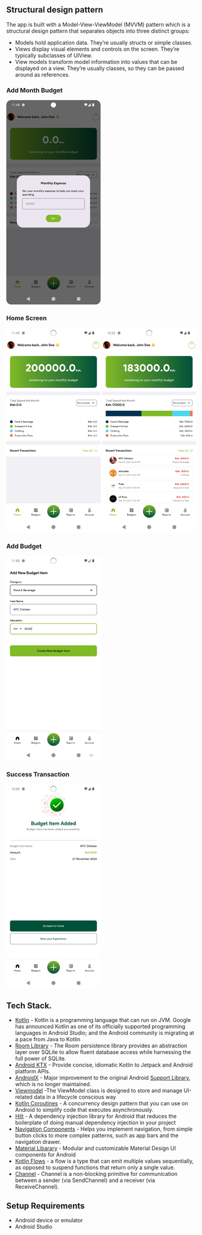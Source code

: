 
## Structural design pattern
The app is built with a Model-View-ViewModel (MVVM) pattern which is a structural design pattern that separates objects into three distinct groups:
- Models hold application data. They’re usually structs or simple classes.
- Views display visual elements and controls on the screen. They’re typically subclasses of UIView.
- View models transform model information into values that can be displayed on a view. They’re usually classes, so they can be passed around as references.


### Add Month Budget
<img src="project/expen_screen.png" width="250" alt=""/> 

### Home Screen
<img src="project/home_without_trans.png" width="250" alt=""/> <img src="project/home_with_trans.png" width="250" alt=""/>

### Add Budget 
<img src="project/add_transaction_screen.png" width="250" alt=""/>

### Success Transaction
<img src="project/budget_added_success_screen.png" width="250" alt=""/>


## Tech Stack.
- [Kotlin](https://developer.android.com/kotlin) - Kotlin is a programming language that can run on JVM. Google has announced Kotlin as one of its officially supported programming languages in Android Studio; and the Android community is migrating at a pace from Java to Kotlin
- [Room Library](https://developer.android.com/training/data-storage/room) - The Room persistence library provides an abstraction layer over SQLite to allow fluent database access while harnessing the full power of SQLite.
- [Android KTX](https://developer.android.com/kotlin/ktx.html) - Provide concise, idiomatic Kotlin to Jetpack and Android platform APIs.
- [AndroidX](https://developer.android.com/jetpack/androidx) - Major improvement to the original Android [Support Library](https://developer.android.com/topic/libraries/support-library/index), which is no longer maintained.
- [Viewmodel](https://developer.android.com/topic/libraries/architecture/viewmodel) -The ViewModel class is designed to store and manage UI-related data in a lifecycle conscious way
- [Kotlin Coroutines](https://developer.android.com/kotlin/coroutines) - A concurrency design pattern that you can use on Android to simplify code that executes asynchronously.
- [Hilt](https://developer.android.com/training/dependency-injection/hilt-android) -  A dependency injection library for Android that reduces the boilerplate of doing manual dependency injection in your project
- [Navigation Components](https://developer.android.com/guide/navigation/navigation-getting-started) -  Helps you implement navigation, from simple button clicks to more complex patterns, such as app bars and the navigation drawer.
- [Material Libarary](https://material.io/develop/android) -  Modular and customizable Material Design UI components for Android
- [Kotlin Flows](https://developer.android.com/kotlin/flow) - a flow is a type that can emit multiple values sequentially, as opposed to suspend functions that return only a single value.
- [Channel](https://kotlinlang.org/api/kotlinx.coroutines/kotlinx-coroutines-core/kotlinx.coroutines.channels/-channel/) - Channel is a non-blocking primitive for communication between a sender (via SendChannel) and a receiver (via ReceiveChannel).

## Setup Requirements
- Android device or emulator
- Android Studio


